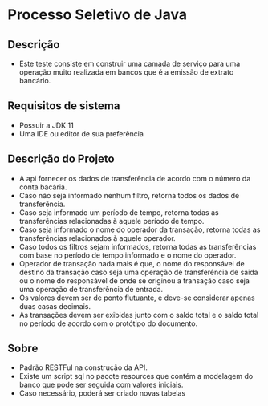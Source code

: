 # Processo Seletivo de Java

## Descrição 

- Este teste consiste em construir uma camada de serviço para uma operação muito realizada em bancos que é a emissão de extrato bancário.

## Requisitos de sistema

- Possuir a JDK 11 
- Uma IDE ou editor de sua preferência

## Descrição do Projeto

- A api fornecer os dados de transferência de acordo com o número da conta bacária.
- Caso não seja informado nenhum filtro, retorna todos os dados de transferência.
- Caso seja informado um período de tempo, retorna todas as transferências relacionadas à aquele período de tempo.
- Caso seja informado o nome do operador da transação, retorna todas as transferências relacionados à aquele operador.
- Caso todos os filtros sejam informados, retorna todas as transferências com base no período de tempo informado e o nome do operador.
- Operador de transação nada mais é que, o nome do responsável de destino da transação caso seja uma operação de transferência de saida ou o nome do responsável de onde se originou a transação caso seja uma operação de transferência de entrada.
- Os valores devem ser de ponto flutuante, e deve-se considerar apenas duas casas decimais.
- As transações devem ser exibidas junto com o saldo total e o saldo total no período de acordo com o protótipo do documento.

## Sobre
- Padrão RESTFul na construção da API.
- Existe um script sql no pacote resources que contém a modelagem do banco que pode ser seguida com valores iniciais. 
- Caso necessário, poderá ser criado novas tabelas
